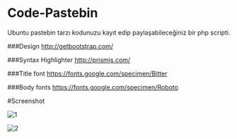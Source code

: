 # Code-Pastebin
Ubuntu pastebin tarzı kodunuzu kayıt edip paylaşabileceğiniz bir php scripti.

###Design
http://getbootstrap.com/ 

###Syntax Highlighter
http://prismjs.com/

###Title font
https://fonts.google.com/specimen/Bitter

###Body fonts
https://fonts.google.com/specimen/Roboto

#Screenshot

![1](https://cloud.githubusercontent.com/assets/16848490/21478693/7a0de31c-cb56-11e6-8e3a-b1b3b4df2591.png)

![2](https://cloud.githubusercontent.com/assets/16848490/21478694/7a98a97a-cb56-11e6-9cd4-283acdcc13e3.png)

